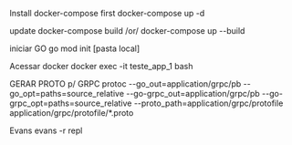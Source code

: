 Install docker-compose first
docker-compose up -d

update
docker-compose build /or/
docker-compose up --build

iniciar GO
go mod init [pasta local]

Acessar docker
docker exec -it teste_app_1 bash

GERAR PROTO p/ GRPC
protoc --go_out=application/grpc/pb --go_opt=paths=source_relative --go-grpc_out=application/grpc/pb --go-grpc_opt=paths=source_relative --proto_path=application/grpc/protofile application/grpc/protofile/*.proto

Evans
evans -r repl
